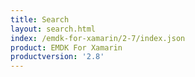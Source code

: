 ```yaml
---
title: Search
layout: search.html
index: /emdk-for-xamarin/2-7/index.json
product: EMDK For Xamarin
productversion: '2.8'
---
```














